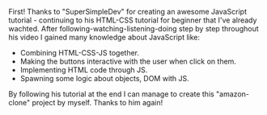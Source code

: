 First! Thanks to "SuperSimpleDev" for creating an awesome JavaScript tutorial - continuing to his HTML-CSS tutorial for beginner that I've already wachted. After following-watching-listening-doing step by step throughout his video I gained many knowledge about JavaScript like:
- Combining HTML-CSS-JS together.
- Making the buttons interactive with the user when click on them.
- Implementing HTML code through JS.
- Spawning some logic about objects, DOM with JS.
  
By following his tutorial at the end I can manage to create this "amazon-clone" project by myself. Thanks to him again!

